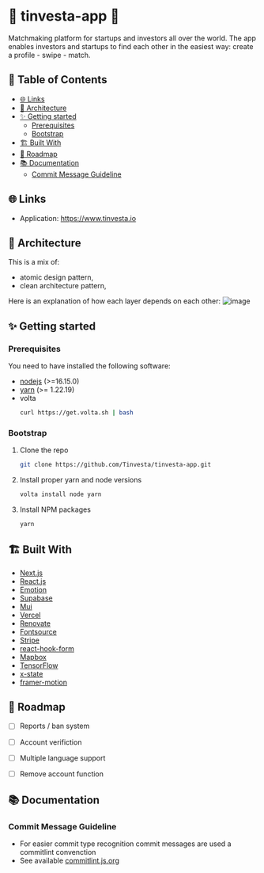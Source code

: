 
# 💸 tinvesta-app 💸

Matchmaking platform for startups and investors all over the world. The app enables investors and startups to find each other in the easiest way: create a profile - swipe - match.

## 📖 Table of Contents

- [🌐 Links](#user-content--links)
- [🎨 Architecture](#user-content--architecture)
- [✨ Getting started](#user-content--getting-started)
  - [Prerequisites](#prerequisites)
  - [Bootstrap](#bootstrap)
- [🏗️ Built With](#user-content--built-with)
- [🥅 Roadmap](#user-content--roadmap)
- [📚 Documentation](#user-content--documentation)
  - [Commit Message Guideline](#commit-message-guideline)

## 🌐 Links

- Application: https://www.tinvesta.io

## 🎨 Architecture

This is a mix of:

- atomic design pattern,
- clean architecture pattern,

Here is an explanation of how each layer depends on each other:
![image](https://i.imgur.com/EJJGG3g.png)

## ✨ Getting started

### Prerequisites

You need to have installed the following software:

- [nodejs](https://nodejs.org/en/) (>=16.15.0)
- [yarn](https://npmjs.com/) (>= 1.22.19)
- volta
  ```sh
  curl https://get.volta.sh | bash
  ```

### Bootstrap

1. Clone the repo
   ```sh
   git clone https://github.com/Tinvesta/tinvesta-app.git
   ```
2. Install proper yarn and node versions
   ```sh
   volta install node yarn
   ```
3. Install NPM packages
   ```sh
   yarn
   ```


## 🏗️ Built With

- [Next.js](https://nextjs.org/)
- [React.js](https://reactjs.org/)
- [Emotion](https://emotion.sh/)
- [Supabase](https://supabase.com/)
- [Mui](https://mui.com/)
- [Vercel](https://vercel.com/)
- [Renovate](https://renovatebot.com/)
- [Fontsource](https://fontsource.org/)
- [Stripe](https://stripe.com/)
- [react-hook-form](https://react-hook-form.com/)
- [Mapbox](https://www.mapbox.com/)
- [TensorFlow](https://www.tensorflow.org/js)
- [x-state](https://xstate.js.org/)
- [framer-motion](https://www.framer.com/motion/)

## 🥅 Roadmap

- [ ] Reports / ban system
- [ ] Account verifiction
- [ ] Multiple language support
- [ ] Remove account function


## 📚 Documentation

### Commit Message Guideline

- For easier commit type recognition commit messages are used a commitlint convenction
- See available [commitlint.js.org](https://commitlint.js.org)
